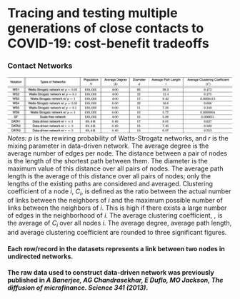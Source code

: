 Tracing and testing multiple generations of close contacts to COVID-19: cost-benefit tradeoffs
===================================



### Contact Networks
![Screenshot](table.png) 
*Notes:* *p* is the rewiring probability of Watts-Strogatz networks, and *r* is the mixing parameter in data-driven network. The average degree is the average number of edges per node. The distance between a pair of nodes is the length of the shortest path between them. The diameter is the maximum value of this distance over all pairs of nodes. The average path length is the average of this distance over all pairs of nodes; only the lengths of the existing paths are considered and averaged. Clustering coefficient of a node *i*, *C<sub>i*, is defined as the ratio between the actual number of links between the neighbors of *i* and the maximum possible number of links between the neighbors of *i*. This is high if there exists a large number of edges in the neighborhood of *i*. The average clustering coefficient, *<C>*, is the average of *C<sub>i* over all nodes $i.$ The average degree, average path length, and average clustering coefficient are rounded to three significant figures.

#### Each row/record in the datasets represents a link between two nodes in undirected networks.
#### The raw data used to construct data-driven network was previously published in *A Banerjee, AG Chandrasekhar, E Duflo, MO Jackson, The diffusion of microfinance. Science 341 (2013)*. 
